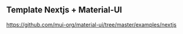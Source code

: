 ## Template Nextjs + Material-UI
https://github.com/mui-org/material-ui/tree/master/examples/nextjs
